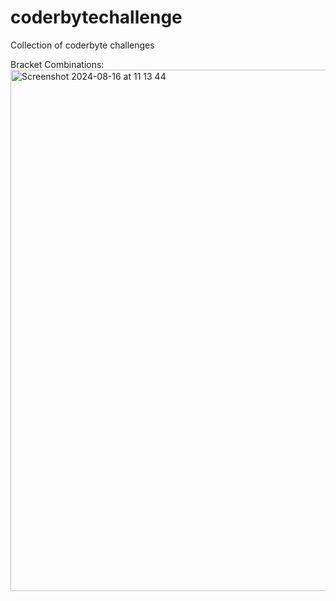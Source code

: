 # coderbytechallenge
Collection of coderbyte challenges

Bracket Combinations:
<img width="834" alt="Screenshot 2024-08-16 at 11 13 44" src="https://github.com/user-attachments/assets/0216f449-9e12-4a7a-bdd2-e64557044f5c">
